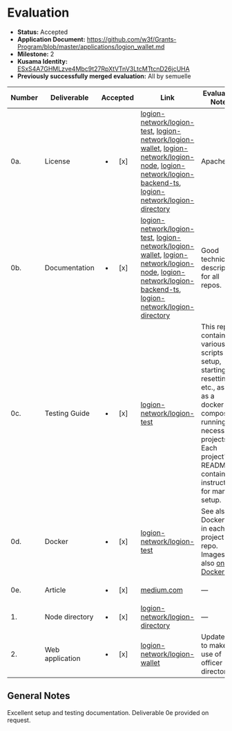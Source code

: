 # Evaluation

- **Status:** Accepted
- **Application Document:**  https://github.com/w3f/Grants-Program/blob/master/applications/logion_wallet.md
- **Milestone:** 2
- **Kusama Identity:** [ESxS4A7GHMLzve4Mbc9t27RpXtVTnV3LtcMTtcnD26jcUHA](https://polkascan.io/pre/kusama/account/ESxS4A7GHMLzve4Mbc9t27RpXtVTnV3LtcMTtcnD26jcUHA)
- **Previously successfully merged evaluation:** All by semuelle

| Number | Deliverable | Accepted | Link | Evaluation Notes |
| ------ | ----------- | :------: | ---- |----------------- |
| 0a. | License | <ul><li>[x] </li></ul> | [logion-network/logion-test](https://github.com/logion-network/logion-test/blob/fc0ece8d7c9248408e554f87e57ceba379631289/LICENSE), [logion-network/logion-wallet](https://github.com/logion-network/logion-wallet/blob/23d56451b33cd96c9999389a2a81696c8a0bc5ac/LICENSE), [logion-network/logion-node](https://github.com/logion-network/logion-node/blob/8eb80e5f1c6f365f88efccd00ba6cf8b3b1eb8b0/LICENSE), [logion-network/logion-backend-ts](https://github.com/logion-network/logion-backend-ts/blob/e179f6b9065877b4e45459898e52ccb980d426eb/LICENSE), [logion-network/logion-directory](https://github.com/logion-network/logion-directory/blob/9e3d66505250cacd5575921efd166a6da01c2446/LICENSE) | Apache 2.0 |
| 0b. | Documentation | <ul><li>[x] </li></ul> | [logion-network/logion-test](https://github.com/logion-network/logion-test/blob/746f3b018faf199ca7f2e443d6a1de64bdbdb4ef/README.md), [logion-network/logion-wallet](https://github.com/logion-network/logion-wallet/blob/23d56451b33cd96c9999389a2a81696c8a0bc5ac/README.md), [logion-network/logion-node](https://github.com/logion-network/logion-node/blob/8eb80e5f1c6f365f88efccd00ba6cf8b3b1eb8b0/README.md), [logion-network/logion-backend-ts](https://github.com/logion-network/logion-backend-ts/blob/e179f6b9065877b4e45459898e52ccb980d426eb/README.md), [logion-network/logion-directory](https://github.com/logion-network/logion-directory/blob/9e3d66505250cacd5575921efd166a6da01c2446/README.md) | Good technical description for all repos. |
| 0c. | Testing Guide | <ul><li>[x] </li></ul> | [logion-network/logion-test](https://github.com/logion-network/logion-test/blob/746f3b018faf199ca7f2e443d6a1de64bdbdb4ef/README.md) | This repo contains various scripts for setup, starting, resetting, etc., as well as a docker-compose running all necessary projects. Each project's README contains instructions for manual setup. |
| 0d. | Docker | <ul><li>[x] </li></ul> | [logion-network/logion-test](https://github.com/logion-network/logion-test/blob/746f3b018faf199ca7f2e443d6a1de64bdbdb4ef/docker-compose.yml) | See also Dockerfiles in each project repo. Images also [on DockerHub](https://hub.docker.com/u/logionnetwork). |
| 0e. | Article | <ul><li>[x] </li></ul> | [medium.com](https://medium.com/logion/the-legal-officer-based-social-recovery-of-the-logion-wallet-awarded-a-web3-foundation-grant-400b121b46b0) | — |
| 1. | Node directory | <ul><li>[x] </li></ul> | [logion-network/logion-directory](https://github.com/logion-network/logion-directory/tree/9e3d66505250cacd5575921efd166a6da01c2446) | — |
| 2. | Web application | <ul><li>[x] </li></ul> | [logion-network/logion-wallet](https://github.com/logion-network/logion-wallet/blob/34168453272eb23de19aefe2018216793bfcbdf1/src/directory/DirectoryContext.tsx) | Updated UI to make use of officer directory. |


## General Notes

Excellent setup and testing documentation. Deliverable 0e provided on request.
